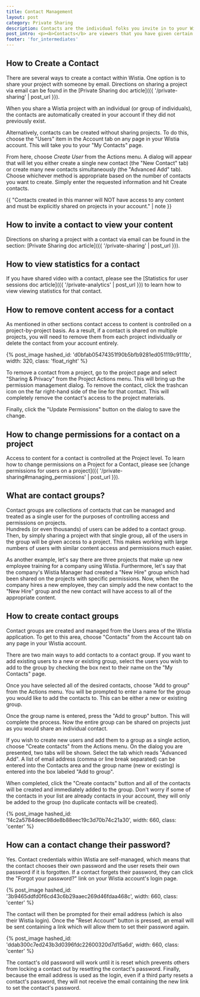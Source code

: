 ```yaml
---
title: Contact Management
layout: post
category: Private Sharing
description: Contacts are the individual folks you invite in to your Wistia account to privately view your content. Learn all about creating contacts and managing their permissions here.
post_intro: <p><b>Contacts</b> are viewers that you have given certain permissions to (the most basic being the ability to view videos in your Wistia account).</p><p>Contacts can also be given permission to download content, upload new videos, or invite other viewers on a project-by-project basis. All contact activity is recorded and viewable within the “Private User Sessions” portion of Wistia Stats.</p><p>When to use contacts:</p><ul><li>When you want people to view content privately within Wistia</li><li>When you want to be able to track viewing of your content (in your Wistia account)</li></ul>
footer: 'for_intermediates'
---
```


## How to Create a Contact

There are several ways to create a contact within Wistia. One option 
is to share your project with someone by email. Directions on sharing a project via email can be found in the 
[Private Sharing doc article]({{ '/private-sharing' | post_url }}).  

When you share a Wistia project with an individual (or group of individuals), 
the contacts are automatically created in your account if they did not 
previously exist.

Alternatively, contacts can be created without sharing projects.  To do this, 
choose the "Users" item in the Account tab on any page in your Wistia account.
This will take you to your "My Contacts" page.

From here, choose *Create User* from the <span class="action_menu">Actions</span> menu.
A dialog will appear that will let you either create a single new contact 
(the "New Contact" tab) or create many new contacts simultaneously 
(the "Advanced Add" tab).  Choose whichever method is appropriate based on the 
number of contacts you want to create.  Simply enter the requested information 
and hit <span class="faux_button">Create contacts</span>.

{{ "Contacts created in this manner will NOT have access to any content and must be explicitly shared on projects in your account." | note }}

## How to invite a contact to view your content

Directions on sharing a project with a contact via email can be found in the 
section: [Private Sharing doc article]({{ '/private-sharing' | post_url }}).

## How to view statistics for a contact

If you have shared video with a contact, please see the 
[Statistics for user sessions doc article]({{ '/private-analytics' | post_url }}) to 
learn how to view viewing statistics for that contact.

## How to remove content access for a contact

As mentioned in other sections contact access to content is controlled on a 
project-by-project basis.  As a result, if a contact is shared on multiple 
projects, you will need to remove them from each project individually or delete 
the contact from your account entirely.

{% post_image hashed_id: 'd0bfab05474351f90b5bfb9281ed051119c9111b', width: 320, class: 'float_right' %}

To remove a contact from a project, go to the project page and select "Sharing & Privacy" 
from the Project Actions menu.  This will bring up the permission
management dialog.  To remove the contact, click the trashcan icon on the far 
right-hand side of the line for that contact.  This will completely remove the 
contact's access to the project materials.  

Finally, click the "Update Permissions" button on the dialog to save the change.

## How to change permissions for a contact on a project

Access to content for a contact is controlled at the Project level.  To learn 
how to change permissions on a Project for a Contact, please see 
[change permissions for users on a project]({{ '/private-sharing#managing_permissions' | post_url }}).

## What are contact groups?

Contact groups are collections of contacts that can be managed and treated as a 
single user for the purposes of controlling access and permissions on projects.  
Hundreds (or even thousands) of users can be added to a contact group.  Then, by 
simply sharing a project with that single group, all of the users in the group 
will be given access to a project.  This makes working with large numbers of 
users with similar content access and permissions much easier.

As another example, let's say there are three projects that make up new employee 
training for a company using Wistia.  Furthermore, let's say that the company's
Wistia Manager had created a "New Hire" group which had been shared on the projects 
with specific permissions.  Now, when the company hires a new employee, they can 
simply add the new contact to the "New Hire" group and the new contact will have 
access to all of the appropriate content. 

## How to create contact groups

Contact groups are created and managed from the Users area of the Wistia 
application.  To get to this area, choose "Contacts" from the Account tab on 
any page in your Wistia account.

There are two main ways to add contacts to a contact group.  If you want to 
add existing users to a new or existing group, select the users you wish to 
add to the group by checking the box next to their name on the "My Contacts" 
page.  

Once you have selected all of the desired contacts, choose "Add to group" from 
the Actions menu. You will be prompted to enter a name for the group you would 
like to add the contacts to.  This can be either a new or existing group.  

Once the group name is entered, press the "Add to group" button.  This will 
complete the process.  Now the entire group can be shared on projects just as 
you would share an individual contact.

If you wish to create new users and add them to a group as a single action, 
choose "Create contacts" from the Actions menu.  On the dialog you are presented, 
two tabs will be shown.  Select the tab which reads "Advanced Add".   A list of 
email address (comma or line break separated) can be entered into the Contacts 
area and the group name (new or existing) is entered into the box labeled "Add to group".  

When completed, click the "Create contacts" button and all of the contacts will 
be created and immediately added to the group.  Don't worry if some of the 
contacts in your list are already contacts in your account, they will only be 
added to the group (no duplicate contacts will be created).

{% post_image hashed_id: 'f4c2a5784deec98de8b88eec19c3d70b74c21a30', width: 660, class: 'center' %}


## How can a contact change their password?

Yes. Contact credentials within Wistia are self-managed, which means that the 
contact chooses their own password and the user resets their own password if it 
is forgotten.  If a contact forgets their password, they can click the "Forgot 
your password?" link on your Wistia account's login page.

{% post_image hashed_id: '3b9465ddfd0f6cd43c6b29aaec269d46fdaa468c', width: 660, class: 'center' %}

The contact will then be prompted for their email address (which is also their 
Wistia login).  Once the "Reset Account" button is pressed, an email will be 
sent containing a link which will allow them to set their password again.

{% post_image hashed_id: 'ddab300c7ed243b3d0396fdc22600320d7d15a6d', width: 660, class: 'center' %}

The contact's old password will work until it is reset which prevents others 
from locking a contact out by resetting the contact's password.  Finally, 
because the email address is used as the login, even if a third party resets a 
contact's password, they will not receive the email containing the new link to 
set the contact's password.

